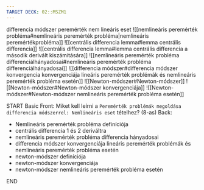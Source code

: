 ```yaml
---
TARGET DECK: 02::MSZM1
---
```

differencia módszer peremérték nem lineáris eset
![[nemlineáris peremérték probléma#nemlineáris peremérték probléma|nemlineáris peremértékprobléma]]
![[centrális differencia lemma#lemma centrális differencia]]
![[centrális differencia lemma#lemma centrális differencia a második derivált kiszámítására]]
![[nemlineáris peremérték probléma differenciálhányadosai#nemlineáris peremérték probléma differenciálhányadosai]]
![[differencia módszer#differencia módszer konvergencia konvergenciája lineáris peremérték problémák és nemlineáris peremérték probléma esetén]]
![[Newton-módszer#Newton-módszer]]
![[Newton-módszer#Newton-módszer konvergenciája]]
![[Newton-módszer#Newton-módszer nemlineáris peremérték probléma esetén]]

START
Basic
Front:
Miket kell leírni a `Peremérték problémák megoldása differencia módszerrel: Nemlineáris eset` tételhez? (8-as)
Back:
- Nemlineáris peremérték probléma definíciója
- centrális differencia 1 és 2 deriváltra
- nemlineáris peremérték probléma differencia hányadosai
- differencia módszer konvergenciája lineáris peremérték problémák és nemlineáris peremérték probléma esetén
- newton-módszer definíciója
- newton-módszer konvergenciája
- newton-módszer nemlineáris peremérték probléma esetén
<!--ID: 1687201346831-->
END